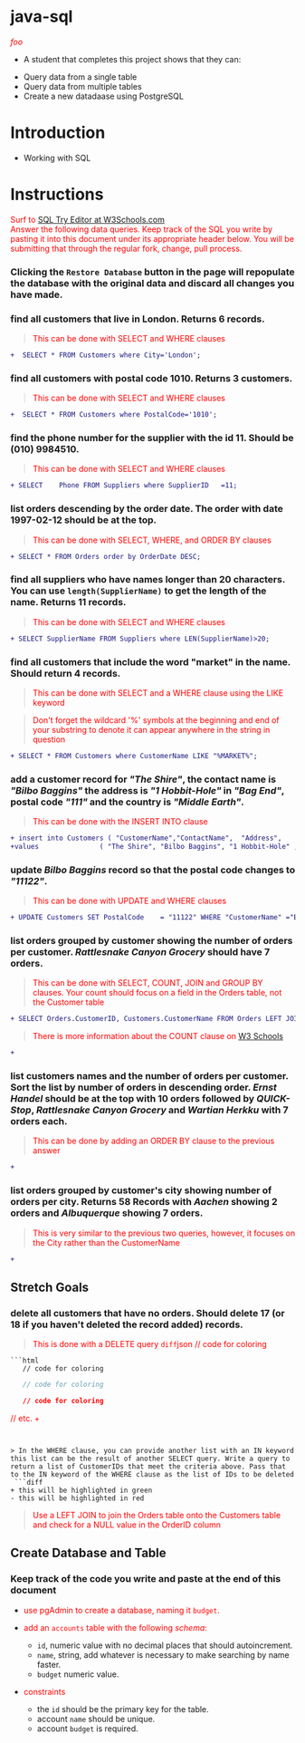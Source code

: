 

# java-sql
<style>p{color:red;}</style>
<p><em>foo</em></p>

+ A student that completes this project shows that they can:
* Query data from a single table
* Query data from multiple tables
* Create a new datadaase using PostgreSQL

# Introduction

- Working with SQL

# Instructions

Surf to [SQL Try Editor at W3Schools.com](https://www.w3schools.com/Sql/tryit.asp?filename=trysql_select_top)  
Answer the following data queries. Keep track of the SQL you write by pasting it into this document under its appropriate header below. You will be submitting that through the regular fork, change, pull process.

### **Clicking the `Restore Database` button in the page will repopulate the database with the original data and discard all changes you have made**.

### find all customers that live in London. Returns 6 records.
> This can be done with SELECT and WHERE clauses

```diff
+  SELECT * FROM Customers where City='London';
```

### find all customers with postal code 1010. Returns 3 customers.
> This can be done with SELECT and WHERE clauses

```diff
+  SELECT * FROM Customers where PostalCode='1010';
```

### find the phone number for the supplier with the id 11. Should be (010) 9984510.
> This can be done with SELECT and WHERE clauses
```diff
+ SELECT 	Phone FROM Suppliers where SupplierID	=11;
```
### list orders descending by the order date. The order with date 1997-02-12 should be at the top.
> This can be done with SELECT, WHERE, and ORDER BY clauses

```diff
+ SELECT * FROM Orders order by OrderDate DESC;
```

### find all suppliers who have names longer than 20 characters. You can use `length(SupplierName)` to get the length of the name. Returns 11 records.
> This can be done with SELECT and WHERE clauses

```diff
+ SELECT SupplierName FROM Suppliers where LEN(SupplierName)>20;
```

### find all customers that include the word "market" in the name. Should return 4 records.
> This can be done with SELECT and a WHERE clause using the LIKE keyword

> Don't forget the wildcard '%' symbols at the beginning and end of your substring to denote it can appear anywhere in the string in question

```diff
+ SELECT * FROM Customers where CustomerName LIKE "%MARKET%";
```


### add a customer record for _"The Shire"_, the contact name is _"Bilbo Baggins"_ the address is _"1 Hobbit-Hole"_ in _"Bag End"_, postal code _"111"_ and the country is _"Middle Earth"_.
> This can be done with the INSERT INTO clause
```diff
+ insert into Customers ( "CustomerName","ContactName",	 "Address",        "City",	"PostalCode",	"Country")
+values               ( "The Shire", "Bilbo Baggins", "1 Hobbit-Hole" , "Bag End",  "111",  "Middle Earth")
```



### update _Bilbo Baggins_ record so that the postal code changes to _"11122"_.
> This can be done with UPDATE and WHERE clauses
```diff
+ UPDATE Customers SET PostalCode	 = "11122" WHERE "CustomerName" ="Bilbo Baggins";
```

### list orders grouped by customer showing the number of orders per customer. _Rattlesnake Canyon Grocery_ should have 7 orders.
> This can be done with SELECT, COUNT, JOIN and GROUP BY clauses. Your count should focus on a field in the Orders table, not the Customer table
```diff
+ SELECT Orders.CustomerID, Customers.CustomerName FROM Orders LEFT JOIN Customers ON Orders.CustomerID=Customers.CustomerID ORDER BY Orders.CustomerID;
```


> There is more information about the COUNT clause on [W3 Schools](https://www.w3schools.com/sql/sql_count_avg_sum.asp)
```diff
+ 
```


### list customers names and the number of orders per customer. Sort the list by number of orders in descending order. _Ernst Handel_ should be at the top with 10 orders followed by _QUICK-Stop_, _Rattlesnake Canyon Grocery_ and _Wartian Herkku_ with 7 orders each.
> This can be done by adding an ORDER BY clause to the previous answer
```diff
+ 
```


### list orders grouped by customer's city showing number of orders per city. Returns 58 Records with _Aachen_ showing 2 orders and _Albuquerque_ showing 7 orders.
> This is very similar to the previous two queries, however, it focuses on the City rather than the CustomerName
```diff
+ 
```

## Stretch Goals

### delete all customers that have no orders. Should delete 17 (or 18 if you haven't deleted the record added) records.
> This is done with a DELETE query
```diff```json
   // code for coloring
```
```html
   // code for coloring
```
```js
   // code for coloring
```
```css
   // code for coloring
```
// etc.
+ 
```


> In the WHERE clause, you can provide another list with an IN keyword this list can be the result of another SELECT query. Write a query to return a list of CustomerIDs that meet the criteria above. Pass that to the IN keyword of the WHERE clause as the list of IDs to be deleted
 ```diff
+ this will be highlighted in green
- this will be highlighted in red
```
> Use a LEFT JOIN to join the Orders table onto the Customers table and check for a NULL value in the OrderID column

## Create Database and Table

### Keep track of the code you write and paste at the end of this document

- use pgAdmin to create a database, naming it `budget`.
- add an `accounts` table with the following _schema_:

  - `id`, numeric value with no decimal places that should autoincrement.
  - `name`, string, add whatever is necessary to make searching by name faster.
  - `budget` numeric value.

- constraints
  - the `id` should be the primary key for the table.
  - account `name` should be unique.
  - account `budget` is required.
